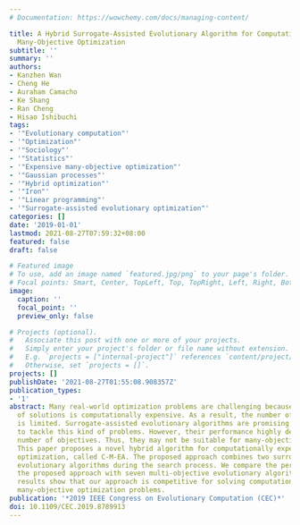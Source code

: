 ```yaml
---
# Documentation: https://wowchemy.com/docs/managing-content/

title: A Hybrid Surrogate-Assisted Evolutionary Algorithm for Computationally Expensive
  Many-Objective Optimization
subtitle: ''
summary: ''
authors:
- Kanzhen Wan
- Cheng He
- Auraham Camacho
- Ke Shang
- Ran Cheng
- Hisao Ishibuchi
tags:
- '"Evolutionary computation"'
- '"Optimization"'
- '"Sociology"'
- '"Statistics"'
- '"Expensive many-objective optimization"'
- '"Gaussian processes"'
- '"Hybrid optimization"'
- '"Iron"'
- '"Linear programming"'
- '"Surrogate-assisted evolutionary optimization"'
categories: []
date: '2019-01-01'
lastmod: 2021-08-27T07:59:32+08:00
featured: false
draft: false

# Featured image
# To use, add an image named `featured.jpg/png` to your page's folder.
# Focal points: Smart, Center, TopLeft, Top, TopRight, Left, Right, BottomLeft, Bottom, BottomRight.
image:
  caption: ''
  focal_point: ''
  preview_only: false

# Projects (optional).
#   Associate this post with one or more of your projects.
#   Simply enter your project's folder or file name without extension.
#   E.g. `projects = ["internal-project"]` references `content/project/deep-learning/index.md`.
#   Otherwise, set `projects = []`.
projects: []
publishDate: '2021-08-27T01:55:08.908357Z'
publication_types:
- '1'
abstract: Many real-world optimization problems are challenging because the evaluation
  of solutions is computationally expensive. As a result, the number of function evaluations
  is limited. Surrogate-assisted evolutionary algorithms are promising approaches
  to tackle this kind of problems. However, their performance highly depends on the
  number of objectives. Thus, they may not be suitable for many-objective optimization.
  This paper proposes a novel hybrid algorithm for computationally expensive many-objective
  optimization, called C-M-EA. The proposed approach combines two surrogate-assisted
  evolutionary algorithms during the search process. We compare the performance of
  the proposed approach with seven multi-objective evolutionary algorithms. Our experimental
  results show that our approach is competitive for solving computationally expensive
  many-objective optimization problems.
publication: '*2019 IEEE Congress on Evolutionary Computation (CEC)*'
doi: 10.1109/CEC.2019.8789913
---
```

